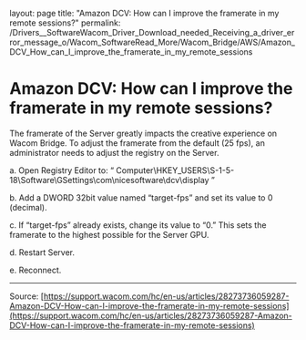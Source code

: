 layout: page
title: "Amazon DCV: How can I improve the framerate in my remote sessions?"
permalink: /Drivers__SoftwareWacom_Driver_Download_needed_Receiving_a_driver_error_message_o/Wacom_SoftwareRead_More/Wacom_Bridge/AWS/Amazon_DCV_How_can_I_improve_the_framerate_in_my_remote_sessions

# Amazon DCV: How can I improve the framerate in my remote sessions?

The framerate of the Server greatly impacts the creative experience on Wacom Bridge. To adjust the framerate from the default (25 fps), an administrator needs to adjust the registry on the Server.


a. Open Registry Editor to: “ Computer\HKEY_USERS\S-1-5-18\Software\GSettings\com\nicesoftware\dcv\display ”


b. Add a DWORD 32bit value named “target-fps” and set its value to 0 (decimal).


c. If “target-fps” already exists, change its value to “0.” This sets the framerate to the highest possible for the Server GPU.


d. Restart Server.


e. Reconnect.

---
Source: [https://support.wacom.com/hc/en-us/articles/28273736059287-Amazon-DCV-How-can-I-improve-the-framerate-in-my-remote-sessions](https://support.wacom.com/hc/en-us/articles/28273736059287-Amazon-DCV-How-can-I-improve-the-framerate-in-my-remote-sessions)
